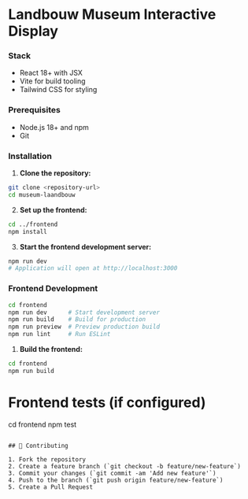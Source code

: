 # Landbouw Museum Interactive Display

### Stack
- React 18+ with JSX
- Vite for build tooling
- Tailwind CSS for styling

### Prerequisites
- Node.js 18+ and npm
- Git

### Installation

1. **Clone the repository:**
```bash
git clone <repository-url>
cd museum-laandbouw
```
2. **Set up the frontend:**
```bash
cd ../frontend
npm install
```
3. **Start the frontend development server:**
```bash
npm run dev
# Application will open at http://localhost:3000
```

### Frontend Development

```bash
cd frontend
npm run dev      # Start development server
npm run build    # Build for production
npm run preview  # Preview production build
npm run lint     # Run ESLint
```

1. **Build the frontend:**
```bash
cd frontend
npm run build
```


# Frontend tests (if configured)
cd frontend
npm test
```

## 🤝 Contributing

1. Fork the repository
2. Create a feature branch (`git checkout -b feature/new-feature`)
3. Commit your changes (`git commit -am 'Add new feature'`)
4. Push to the branch (`git push origin feature/new-feature`)
5. Create a Pull Request
